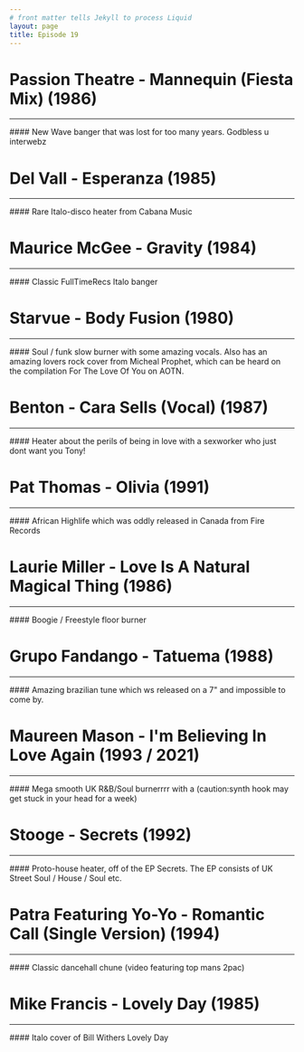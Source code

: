 ```yaml
---
# front matter tells Jekyll to process Liquid
layout: page
title: Episode 19
---
```

# Passion Theatre - Mannequin (Fiesta Mix) (1986)
<hr>
#### New Wave banger that was lost for too many years. Godbless u interwebz

# Del Vall - Esperanza (1985)
<hr>
#### Rare Italo-disco heater from Cabana Music

# Maurice McGee - Gravity (1984)
<hr>
#### Classic FullTimeRecs Italo banger

# Starvue - Body Fusion (1980)
<hr>
#### Soul / funk slow burner with some amazing vocals. Also has an amazing lovers rock cover from Micheal Prophet, which can be heard on the compilation For The Love Of You on AOTN.

# Benton - Cara Sells (Vocal) (1987)
<hr>
#### Heater about the perils of being in love with a sexworker who just dont want you Tony!

# Pat Thomas - Olivia (1991)
<hr>
#### African Highlife which was oddly released in Canada from Fire Records

# Laurie Miller - Love Is A Natural Magical Thing (1986)
<hr>
#### Boogie / Freestyle floor burner

# Grupo Fandango - Tatuema (1988)
<hr>
#### Amazing brazilian tune which ws released on a 7" and impossible to come by.

# Maureen Mason - I'm Believing In Love Again (1993 / 2021)
<hr>
#### Mega smooth UK R&B/Soul burnerrrr with a (caution:synth hook may get stuck in your head for a week)

# Stooge - Secrets (1992)
<hr>
#### Proto-house heater, off of the EP Secrets. The EP consists of UK Street Soul / House / Soul etc.

# Patra Featuring Yo-Yo - Romantic Call (Single Version) (1994)
<hr>
#### Classic dancehall chune (video featuring top mans 2pac)

# Mike Francis - Lovely Day (1985)
<hr>
#### Italo cover of Bill Withers Lovely Day

